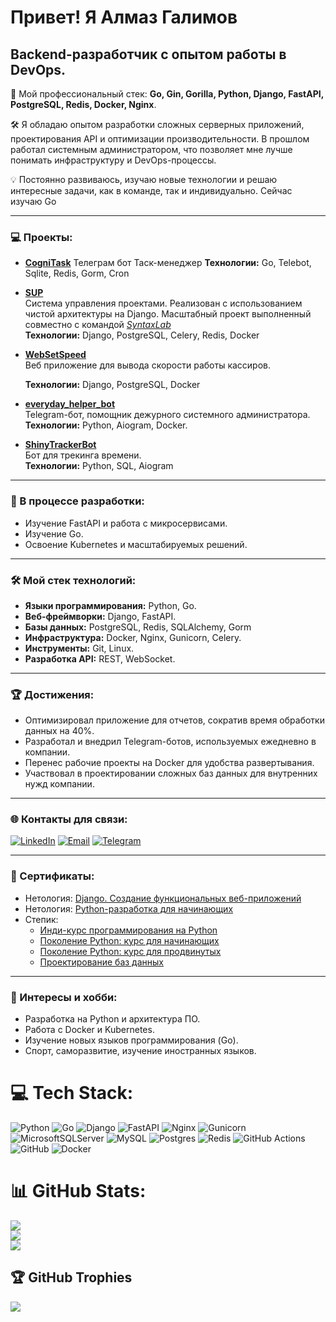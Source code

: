 Привет! Я Алмаз Галимов
=======================

Backend-разработчик с опытом работы в DevOps.
---------------------------------------------------------

🚀 Мой профессиональный стек: **Go, Gin, Gorilla, Python, Django, FastAPI, PostgreSQL, Redis, Docker, Nginx**.

🛠 Я обладаю опытом разработки сложных серверных приложений, проектирования API и оптимизации производительности. В прошлом работал системным администратором, что позволяет мне лучше понимать инфраструктуру и DevOps-процессы.

💡 Постоянно развиваюсь, изучаю новые технологии и решаю интересные задачи, как в команде, так и индивидуально. Сейчас изучаю Go

---

### 💻  Проекты:

- **[CogniTask](https://github.com/SoulStalker/CogniTask)**
  Телеграм бот Таск-менеджер
  **Технологии:** Go, Telebot, Sqlite, Redis, Gorm, Cron

- **[SUP](https://github.com/Synt4xL4b/sup-backend-2)**  
  Система управления проектами. Реализован с использованием чистой архитектуры на Django. Масштабный проект выполненный совместно с командой *[SyntaxLab](https://github.com/Synt4xL4b)*  
  **Технологии:** Django, PostgreSQL, Celery, Redis, Docker

- **[WebSetSpeed](https://github.com/SoulStalker/WebSetSpeed)**  
  Веб приложение для вывода скорости работы кассиров.
   
  **Технологии:** Django, PostgreSQL, Docker

- **[everyday_helper_bot](https://github.com/SoulStalker/everyday_helper_bot)**  
  Telegram-бот, помощник дежурного системного администратора.  
  **Технологии:** Python, Aiogram, Docker.

- **[ShinyTrackerBot](https://github.com/SoulStalker/ShinyTrackerBot)**  
  Бот для трекинга времени.  
  **Технологии:** Python, SQL, Aiogram

---

### 🚀 В процессе разработки:

- Изучение FastAPI и работа с микросервисами.
- Изучение Go.
- Освоение Kubernetes и масштабируемых решений.

---

### 🛠️ Мой стек технологий:

- **Языки программирования:** Python, Go.
- **Веб-фреймворки:** Django, FastAPI.
- **Базы данных:** PostgreSQL, Redis, SQLAlchemy, Gorm
- **Инфраструктура:** Docker, Nginx, Gunicorn, Celery.
- **Инструменты:** Git, Linux.
- **Разработка API:** REST, WebSocket.

---

### 🏆 Достижения:

- Оптимизировал приложение для отчетов, сократив время обработки данных на 40%.
- Разработал и внедрил Telegram-ботов, используемых ежедневно в компании.
- Перенес рабочие проекты на Docker для удобства развертывания.
- Участвовал в проектировании сложных баз данных для внутренних нужд компании.

---

### 🌐 Контакты для связи:

[![LinkedIn](https://img.shields.io/badge/LinkedIn-%230077B5.svg?logo=linkedin&logoColor=white)](https://linkedin.com/in/almaz-galimov)
[![Email](https://img.shields.io/badge/Email-D14836?logo=gmail&logoColor=white)](mailto:almazpython@gmail.com)
[![Telegram](https://img.shields.io/badge/Telegram-%230088cc.svg?logo=telegram&logoColor=white)](https://t.me/soulstalk3r)

---

### 🥇 Сертификаты:

- Нетология: [Django. Создание функциональных веб-приложений](https://github.com/SoulStalker/SoulStalker/blob/main/nl_django.pdf)
- Нетология: [Python-разработка для начинающих](https://github.com/SoulStalker/SoulStalker/blob/15580a3fae59d822430146dc5c282c0ef5176093/nl_python.pdf)
- Степик:
  + [Инди-курс программирования на Python](https://github.com/SoulStalker/SoulStalker/blob/b42e00c5d999a7a666f70f4e27b551d229768a4d/py_indie.pdf)
  + [Поколение Python: курс для начинающих](https://github.com/SoulStalker/SoulStalker/blob/b42e00c5d999a7a666f70f4e27b551d229768a4d/pygen_0.pdf)
  + [Поколение Python: курс для продвинутых](https://github.com/SoulStalker/SoulStalker/blob/b42e00c5d999a7a666f70f4e27b551d229768a4d/pygen_1.pdf)
  + [Проектирование баз данных](https://github.com/SoulStalker/SoulStalker/blob/b42e00c5d999a7a666f70f4e27b551d229768a4d/sql_project.pdf)

---

### 🎯 Интересы и хобби:
- Разработка на Python и архитектура ПО.
- Работа с Docker и Kubernetes.
- Изучение новых языков программирования (Go).
- Спорт, саморазвитие, изучение иностранных языков.

# 💻 Tech Stack:
![Python](https://img.shields.io/badge/python-3670A0?style=for-the-badge&logo=python&logoColor=ffdd54) ![Go](https://img.shields.io/badge/go-%2300ADD8.svg?style=for-the-badge&logo=go&logoColor=white) ![Django](https://img.shields.io/badge/django-%23092E20.svg?style=for-the-badge&logo=django&logoColor=white) ![FastAPI](https://img.shields.io/badge/FastAPI-005571?style=for-the-badge&logo=fastapi) ![Nginx](https://img.shields.io/badge/nginx-%23009639.svg?style=for-the-badge&logo=nginx&logoColor=white) ![Gunicorn](https://img.shields.io/badge/gunicorn-%298729.svg?style=for-the-badge&logo=gunicorn&logoColor=white) ![MicrosoftSQLServer](https://img.shields.io/badge/Microsoft%20SQL%20Server-CC2927?style=for-the-badge&logo=microsoft%20sql%20server&logoColor=white) ![MySQL](https://img.shields.io/badge/mysql-4479A1.svg?style=for-the-badge&logo=mysql&logoColor=white) ![Postgres](https://img.shields.io/badge/postgres-%23316192.svg?style=for-the-badge&logo=postgresql&logoColor=white) ![Redis](https://img.shields.io/badge/redis-%23DD0031.svg?style=for-the-badge&logo=redis&logoColor=white) ![GitHub Actions](https://img.shields.io/badge/github%20actions-%232671E5.svg?style=for-the-badge&logo=githubactions&logoColor=white) ![GitHub](https://img.shields.io/badge/github-%23121011.svg?style=for-the-badge&logo=github&logoColor=white) ![Docker](https://img.shields.io/badge/docker-%230db7ed.svg?style=for-the-badge&logo=docker&logoColor=white)
# 📊 GitHub Stats:
![](https://github-readme-stats.vercel.app/api?username=SoulStalker&theme=transparent&hide_border=false&include_all_commits=true&count_private=true)<br/>
![](https://github-readme-streak-stats.herokuapp.com/?user=SoulStalker&theme=transparent&hide_border=false)<br/>
![](https://github-readme-stats.vercel.app/api/top-langs/?username=SoulStalker&theme=transparent&hide_border=false&include_all_commits=true&count_private=true&layout=compact&hide=javascript,html,css)

## 🏆 GitHub Trophies
![](https://github-profile-trophy.vercel.app/?username=SoulStalker&theme=shades-of-purple&no-frame=false&no-bg=true&margin-w=4)

